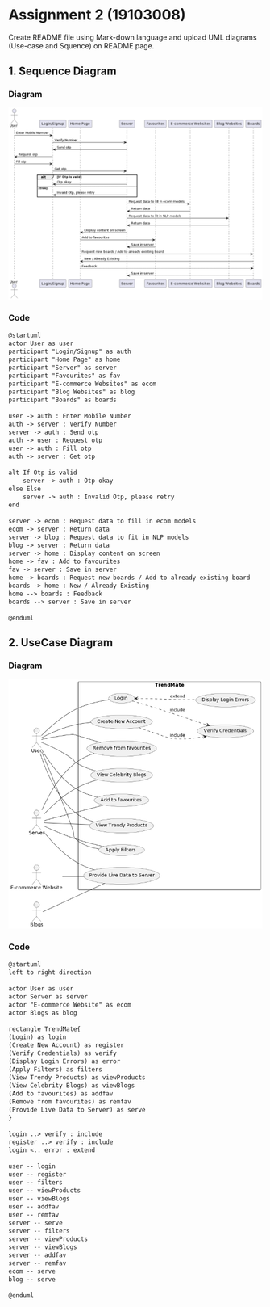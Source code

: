# Assignment  2 (19103008)
Create README file using Mark-down language and upload UML diagrams (Use-case and Squence) on README page.

## 1. Sequence Diagram
### Diagram
![Sequence Diagram](https://github.com/akshitgarg09/SoftwareTesting/blob/main/Assignment%201/SequenceDiagram.png)

### Code
```
@startuml
actor User as user
participant "Login/Signup" as auth
participant "Home Page" as home
participant "Server" as server
participant "Favourites" as fav
participant "E-commerce Websites" as ecom
participant "Blog Websites" as blog
participant "Boards" as boards

user -> auth : Enter Mobile Number
auth -> server : Verify Number
server -> auth : Send otp
auth -> user : Request otp
user -> auth : Fill otp
auth -> server : Get otp

alt If Otp is valid
    server -> auth : Otp okay
else Else
    server -> auth : Invalid Otp, please retry
end

server -> ecom : Request data to fill in ecom models
ecom -> server : Return data
server -> blog : Request data to fit in NLP models
blog -> server : Return data
server -> home : Display content on screen
home -> fav : Add to favourites
fav -> server : Save in server
home -> boards : Request new boards / Add to already existing board
boards -> home : New / Already Existing
home --> boards : Feedback
boards --> server : Save in server

@enduml
```

## 2. UseCase Diagram
### Diagram
![UseCase Diagram](https://github.com/akshitgarg09/SoftwareTesting/blob/main/Assignment%201/UseCase.png)

### Code
```
@startuml
left to right direction

actor User as user
actor Server as server
actor "E-commerce Website" as ecom
actor Blogs as blog

rectangle TrendMate{
(Login) as login
(Create New Account) as register
(Verify Credentials) as verify
(Display Login Errors) as error
(Apply Filters) as filters
(View Trendy Products) as viewProducts
(View Celebrity Blogs) as viewBlogs
(Add to favourites) as addfav
(Remove from favourites) as remfav
(Provide Live Data to Server) as serve
}

login ..> verify : include
register ..> verify : include
login <.. error : extend

user -- login
user -- register
user -- filters
user -- viewProducts
user -- viewBlogs
user -- addfav
user -- remfav
server -- serve
server -- filters
server -- viewProducts
server -- viewBlogs
server -- addfav
server -- remfav
ecom -- serve
blog -- serve

@enduml
```
